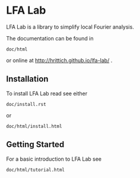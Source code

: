 # LFA Lab

LFA Lab is a library to simplify local Fourier analysis.

The documentation can be found in

    doc/html

or online at http://hrittich.github.io/lfa-lab/ .

## Installation

To install LFA Lab read see either

    doc/install.rst

or

    doc/html/install.html

## Getting Started

For a basic introduction to LFA Lab see

    doc/html/tutorial.html

